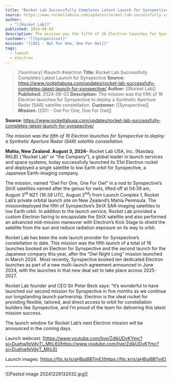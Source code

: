 ```yaml
---
title: "Rocket Lab Successfully Completes Latest Launch for Synspective "
source: https://www.rocketlabusa.com/updates/rocket-lab-successfully-completes-latest-launch-for-synspective/
author:
  - "[[Rocket Lab]]"
published: 2024-08-03
description: The mission was the fifth of 16 Electron launches for Synspective to deploy a Synthetic Aperture Radar (SAR) satellite constellation.
customer: "[[Synspective]]"
mission: "[[051 - Owl For One, One For Owl]]"
tags:
  - launch
  - electron
---
```

>[!summary]
#launch #electron
**Title:** Rocket Lab Successfully Completes Latest Launch for Synspective 
**Source:** https://www.rocketlabusa.com/updates/rocket-lab-successfully-completes-latest-launch-for-synspective/
**Author:** [[Rocket Lab]]
**Published:** 2024-08-03
**Description:** The mission was the fifth of 16 Electron launches for Synspective to deploy a Synthetic Aperture Radar (SAR) satellite constellation.
**Customer:** [[Synspective]]
**Mission:** [[051 - Owl For One, One For Owl]]

**Source**: https://www.rocketlabusa.com/updates/rocket-lab-successfully-completes-latest-launch-for-synspective/

*The mission was the fifth of 16 Electron launches for Synspective to deploy a Synthetic Aperture Radar (SAR) satellite constellation.*

**Mahia, New Zealand. August 3, 2024**– Rocket Lab USA, Inc. (Nasdaq: RKLB) (“Rocket Lab” or “the Company”), a global leader in launch services and space systems, today successfully launched its 51st Electron rocket and deployed a single satellite to low Earth orbit for Synspective, a Japanese Earth-imaging company.

The mission, named “Owl For One, One For Owl” in a nod to Synspective’s StriX satellites named after the genus for owls, lifted off at 04:39 am, August 3<sup>rd</sup> NZT (16:39 UTC, August 2<sup>nd</sup>) from Launch Complex 1, Rocket Lab’s private orbital launch site on New Zealand’s Mahia Peninsula. The missiondeployed the fifth of Synspective’s StriX SAR-imaging satellites to low Earth orbit. In addition to the launch service, Rocket Lab provided a custom Electron fairing to encapsulate the StriX satellite and also performed an advanced mid-mission maneuver with Electron’s Kick Stage to shield the satellite from the sun and reduce radiation exposure on its way to orbit.

Rocket Lab has been the sole launch provider for Synspective’s constellation to date. This mission was the fifth launch of a total of 16 launches booked on Electron for Synspective and the second launch for the Japanese company this year, after the “Owl Night Long” mission launched in March 2024.  Most recently, Synspective booked ten dedicated Electron launches as part of a new multi-launch agreement announced in June 2024, with the launches in that new deal set to take place across 2025-2027.

Rocket Lab founder and CEO Sir Peter Beck says: “It’s wonderful to have launched our second mission for Synspective in five months as we continue our longstanding launch partnership. Electron is the ideal rocket for providing flexible, tailored, and direct access to orbit for constellation builders like Synspective, and I’m proud of the team for delivering this latest mission success.

The launch window for Rocket Lab’s next Electron mission will be announced in the coming days.

Launch webcast: [https://www.youtube.com/live/ZdikUDvKYmc?si=DuehwfqVdyT\_MhL6](https://www.youtube.com/live/ZdikUDvKYmc?si=DuehwfqVdyT_MhL6)

Launch images: [https://flic.kr/s/aHBqjBBTmE](https://flic.kr/s/aHBqjBBTmE)

---

![[Pasted image 20241229132932.jpg]]